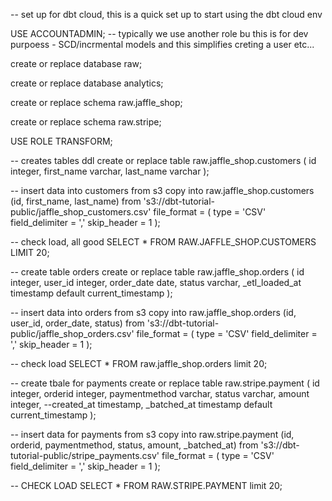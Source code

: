 
-- set up for dbt cloud, this is a quick set up to start using the dbt cloud env

USE ACCOUNTADMIN; -- typically we use another role bu this is for dev purpoess - SCD/incrmental models and this simplifies creting a user etc...

create or replace database raw;

create or replace database analytics;

create or replace schema raw.jaffle_shop;

create or replace schema raw.stripe;



USE ROLE TRANSFORM;

-- creates tables ddl
create or replace table raw.jaffle_shop.customers 
( id integer,
  first_name varchar,
  last_name varchar
);

-- insert data into customers from s3
copy into raw.jaffle_shop.customers (id, first_name, last_name)
from 's3://dbt-tutorial-public/jaffle_shop_customers.csv'
file_format = (
    type = 'CSV'
    field_delimiter = ','
    skip_header = 1
    ); 

-- check load, all good
SELECT * 
FROM RAW.JAFFLE_SHOP.CUSTOMERS LIMIT 20;



-- create table orders
create or replace table raw.jaffle_shop.orders
( id integer,
  user_id integer,
  order_date date,
  status varchar,
  _etl_loaded_at timestamp default current_timestamp
);

-- insert data into orders from s3
copy into raw.jaffle_shop.orders (id, user_id, order_date, status)
from 's3://dbt-tutorial-public/jaffle_shop_orders.csv'
file_format = (
    type = 'CSV'
    field_delimiter = ','
    skip_header = 1
    );

-- check load 
SELECT *
FROM raw.jaffle_shop.orders limit 20;


-- create tbale for payments
create or replace table raw.stripe.payment 
( id integer,
  orderid integer,
  paymentmethod varchar,
  status varchar,
  amount integer,
  --created_at timestamp,
  _batched_at timestamp default current_timestamp
);

-- insert data for payments from s3
copy into raw.stripe.payment (id, orderid, paymentmethod, status, amount, _batched_at)
from 's3://dbt-tutorial-public/stripe_payments.csv'
file_format = (
    type = 'CSV'
    field_delimiter = ','
    skip_header = 1
    );
    
-- CHECK LOAD
SELECT *
FROM RAW.STRIPE.PAYMENT limit 20;















